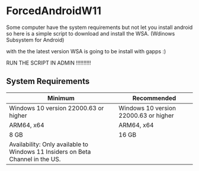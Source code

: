 # ForcedAndroidW11
Some computer have the system requirements but not let you install android so here is a simple script to download and install the WSA. (Wdinows Subsystem for Android)

with the the latest version WSA is going to be install with gapps :)

RUN THE SCRIPT IN ADMIN !!!!!!!!!!

## System Requirements

| Minimum      | Recommended     |
|--------------|-----------|
| Windows 10 version 22000.63 or higher | Windows 10 version 22000.63 or higher      |
| ARM64, x64 | ARM64, x64  |
| 8 GB | 16 GB  |
| Availability: Only available to Windows 11 Insiders on Beta Channel in the US. |
